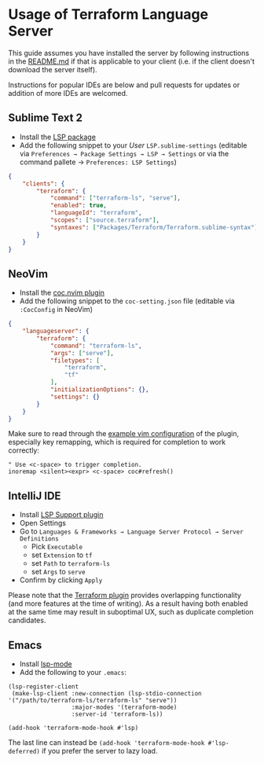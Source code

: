 # Usage of Terraform Language Server

This guide assumes you have installed the server by following instructions
in the [README.md](../README.md) if that is applicable to your client
(i.e. if the client doesn't download the server itself).

Instructions for popular IDEs are below and pull requests
for updates or addition of more IDEs are welcomed.

## Sublime Text 2

 - Install the [LSP package](https://github.com/sublimelsp/LSP#installation)
 - Add the following snippet to your _User_ `LSP.sublime-settings` (editable via `Preferences → Package Settings → LSP → Settings` or via the command pallete → `Preferences: LSP Settings`)

```json
{
	"clients": {
		"terraform": {
			"command": ["terraform-ls", "serve"],
			"enabled": true,
			"languageId": "terraform",
			"scopes": ["source.terraform"],
			"syntaxes": ["Packages/Terraform/Terraform.sublime-syntax"]
		}
	}
}
```

## NeoVim

 - Install the [coc.nvim plugin](https://github.com/neoclide/coc.nvim)
 - Add the following snippet to the `coc-setting.json` file (editable via `:CocConfig` in NeoVim)

```json
{
	"languageserver": {
		"terraform": {
			"command": "terraform-ls",
			"args": ["serve"],
			"filetypes": [
				"terraform",
				"tf"
			],
			"initializationOptions": {},
			"settings": {}
		}
	}
}
```

Make sure to read through the [example vim configuration](https://github.com/neoclide/coc.nvim#example-vim-configuration) of the plugin, especially key remapping, which is required for completion to work correctly:

```vim
" Use <c-space> to trigger completion.
inoremap <silent><expr> <c-space> coc#refresh()
```

## IntelliJ IDE

 - Install [LSP Support plugin](https://plugins.jetbrains.com/plugin/10209-lsp-support)
 - Open Settings
 - Go to `Languages & Frameworks → Language Server Protocol → Server Definitions`
   - Pick `Executable`
   - set `Extension` to `tf`
   - set `Path` to `terraform-ls`
   - set `Args` to `serve`
 - Confirm by clicking `Apply`

Please note that the [Terraform plugin](https://plugins.jetbrains.com/plugin/7808-hashicorp-terraform--hcl-language-support)
provides overlapping functionality (and more features at the time of writing).
As a result having both enabled at the same time may result in suboptimal UX,
such as duplicate completion candidates.

## Emacs

 - Install [lsp-mode](https://github.com/emacs-lsp/lsp-mode)
 - Add the following to your `.emacs`:

```
(lsp-register-client
 (make-lsp-client :new-connection (lsp-stdio-connection '("/path/to/terraform-ls/terraform-ls" "serve"))
                  :major-modes '(terraform-mode)
                  :server-id 'terraform-ls))

(add-hook 'terraform-mode-hook #'lsp)
```

The last line can instead be `(add-hook 'terraform-mode-hook #'lsp-deferred)` if you prefer the server to lazy load.
